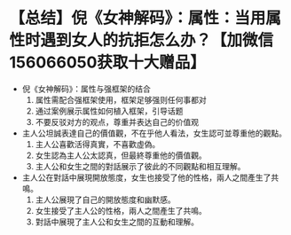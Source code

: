 # 【总结】倪《女神解码》：属性：当用属性时遇到女人的抗拒怎么办？【加微信156066050获取十大赠品】

-   倪《女神解码》：属性与强框架的结合
    1.  属性需配合强框架使用，框架足够强则任何事都对
    2.  通过案例展示属性如何植入框架，引导话题
    3.  不要反驳对方的观点，尊重并表达自己的价值观
-   主人公坦誠表達自己的價值觀，不在乎他人看法，女生認可並尊重他的觀點。
    1.  主人公喜歡活得真實，不喜歡虛偽。
    2.  女生認為主人公太認真，但最終尊重他的價值觀。
    3.  主人公和女生之間的對話展示了彼此的不同觀點和相互理解。
-   主人公在對話中展現開放態度，女生也接受了他的性格，兩人之間產生了共鳴。
    1.  主人公展現了自己的開放態度和幽默感。
    2.  女生接受了主人公的性格，兩人之間產生了共鳴。
    3.  對話中展現了主人公和女生之間的互動和理解。